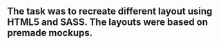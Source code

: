 ## The task was to recreate different layout using HTML5 and SASS. The layouts were based on premade mockups.
